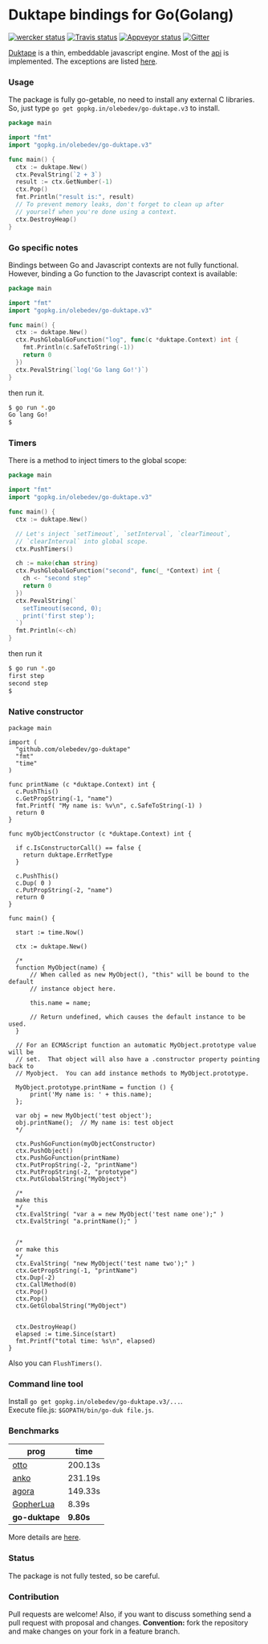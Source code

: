 # Duktape bindings for Go(Golang)

[![wercker status](https://app.wercker.com/status/3a5bb2e639a4b4efaf4c8bf7cab7442d/s "wercker status")](https://app.wercker.com/project/bykey/3a5bb2e639a4b4efaf4c8bf7cab7442d)
[![Travis status](https://travis-ci.org/olebedev/go-duktape.svg?branch=v3)](https://travis-ci.org/olebedev/go-duktape)
[![Appveyor status](https://ci.appveyor.com/api/projects/status/github/olebedev/go-duktape?branch=v3&svg=true)](https://ci.appveyor.com/project/olebedev/go-duktape/branch/v3)
[![Gitter](https://badges.gitter.im/Join%20Chat.svg)](https://gitter.im/olebedev/go-duktape?utm_source=badge&utm_medium=badge&utm_campaign=pr-badge)

[Duktape](http://duktape.org/index.html) is a thin, embeddable javascript engine.
Most of the [api](http://duktape.org/api.html) is implemented.
The exceptions are listed [here](https://github.com/olebedev/go-duktape/blob/master/api.go#L1566).

### Usage

The package is fully go-getable, no need to install any external C libraries.  
So, just type `go get gopkg.in/olebedev/go-duktape.v3` to install.


```go
package main

import "fmt"
import "gopkg.in/olebedev/go-duktape.v3"

func main() {
  ctx := duktape.New()
  ctx.PevalString(`2 + 3`)
  result := ctx.GetNumber(-1)
  ctx.Pop()
  fmt.Println("result is:", result)
  // To prevent memory leaks, don't forget to clean up after
  // yourself when you're done using a context.
  ctx.DestroyHeap()
}
```

### Go specific notes

Bindings between Go and Javascript contexts are not fully functional.
However, binding a Go function to the Javascript context is available:
```go
package main

import "fmt"
import "gopkg.in/olebedev/go-duktape.v3"

func main() {
  ctx := duktape.New()
  ctx.PushGlobalGoFunction("log", func(c *duktape.Context) int {
    fmt.Println(c.SafeToString(-1))
    return 0
  })
  ctx.PevalString(`log('Go lang Go!')`)
}
```
then run it.
```bash
$ go run *.go
Go lang Go!
$
```

### Timers

There is a method to inject timers to the global scope:
```go
package main

import "fmt"
import "gopkg.in/olebedev/go-duktape.v3"

func main() {
  ctx := duktape.New()

  // Let's inject `setTimeout`, `setInterval`, `clearTimeout`,
  // `clearInterval` into global scope.
  ctx.PushTimers()

  ch := make(chan string)
  ctx.PushGlobalGoFunction("second", func(_ *Context) int {
    ch <- "second step"
    return 0
  })
  ctx.PevalString(`
    setTimeout(second, 0);
    print('first step');
  `)
  fmt.Println(<-ch)
}
```
then run it
```bash
$ go run *.go
first step
second step
$
```
### Native constructor
```
package main

import (
  "github.com/olebedev/go-duktape"
  "fmt"
  "time"
)

func printName (c *duktape.Context) int {
  c.PushThis()
  c.GetPropString(-1, "name")
  fmt.Printf( "My name is: %v\n", c.SafeToString(-1) )
  return 0
}

func myObjectConstructor (c *duktape.Context) int {

  if c.IsConstructorCall() == false {
    return duktape.ErrRetType
  }

  c.PushThis()
  c.Dup( 0 )
  c.PutPropString(-2, "name")
  return 0
}

func main() {

  start := time.Now()

  ctx := duktape.New()

  /*
  function MyObject(name) {
      // When called as new MyObject(), "this" will be bound to the default
      // instance object here.

      this.name = name;

      // Return undefined, which causes the default instance to be used.
  }

  // For an ECMAScript function an automatic MyObject.prototype value will be
  // set.  That object will also have a .constructor property pointing back to
  // Myobject.  You can add instance methods to MyObject.prototype.

  MyObject.prototype.printName = function () {
      print('My name is: ' + this.name);
  };

  var obj = new MyObject('test object');
  obj.printName();  // My name is: test object
  */

  ctx.PushGoFunction(myObjectConstructor)
  ctx.PushObject()
  ctx.PushGoFunction(printName)
  ctx.PutPropString(-2, "printName")
  ctx.PutPropString(-2, "prototype")
  ctx.PutGlobalString("MyObject")

  /*
  make this
  */
  ctx.EvalString( "var a = new MyObject('test name one');" )
  ctx.EvalString( "a.printName();" )


  /*
  or make this
  */
  ctx.EvalString( "new MyObject('test name two');" )
  ctx.GetPropString(-1, "printName")
  ctx.Dup(-2)
  ctx.CallMethod(0)
  ctx.Pop()
  ctx.Pop()
  ctx.GetGlobalString("MyObject")


  ctx.DestroyHeap()
  elapsed := time.Since(start)
  fmt.Printf("total time: %s\n", elapsed)
}
```

Also you can `FlushTimers()`.

### Command line tool

Install `go get gopkg.in/olebedev/go-duktape.v3/...`.  
Execute file.js: `$GOPATH/bin/go-duk file.js`.

### Benchmarks
| prog        | time  |
| ------------|-------|
|[otto](https://github.com/robertkrimen/otto)|200.13s|
|[anko](https://github.com/mattn/anko)|231.19s|
|[agora](https://github.com/PuerkitoBio/agora/)|149.33s|
|[GopherLua](https://github.com/yuin/gopher-lua/)|8.39s|
|**go-duktape**|**9.80s**|

More details are [here](https://github.com/olebedev/go-duktape/wiki/Benchmarks).

### Status

The package is not fully tested, so be careful.


### Contribution

Pull requests are welcome! Also, if you want to discuss something send a pull request with proposal and changes.
__Convention:__ fork the repository and make changes on your fork in a feature branch.
